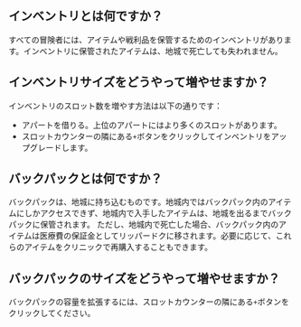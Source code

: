 ## インベントリとは何ですか？
すべての冒険者には、アイテムや戦利品を保管するためのインベントリがあります。インベントリに保管されたアイテムは、地城で死亡しても失われません。

## インベントリサイズをどうやって増やせますか？
インベントリのスロット数を増やす方法は以下の通りです：

- アパートを借りる。上位のアパートにはより多くのスロットがあります。
- スロットカウンターの隣にある`+`ボタンをクリックしてインベントリをアップグレードします。

## バックパックとは何ですか？
バックパックは、地城に持ち込むものです。地城内ではバックパック内のアイテムにしかアクセスできず、地城内で入手したアイテムは、地城を出るまでバックパックに保管されます。
ただし、地城内で死亡した場合、バックパック内のアイテムは医療費の保証金としてリッパードクに移されます。必要に応じて、これらのアイテムをクリニックで再購入することもできます。

## バックパックのサイズをどうやって増やせますか？
バックパックの容量を拡張するには、スロットカウンターの隣にある`+`ボタンをクリックしてください。